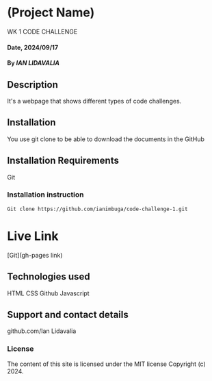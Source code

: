 # (Project Name)
WK 1 CODE CHALLENGE 
#### Date, 2024/09/17

#### By *IAN LIDAVALIA*

## Description
It's a webpage that shows different types of code challenges.

## Installation
You use git clone to be able to download the documents in the GitHub

## Installation Requirements
Git

### Installation instruction
```
Git clone https://github.com/ianimbuga/code-challenge-1.git

```

# Live Link
[Git](gh-pages link)

## Technologies used
HTML
CSS
Github
Javascript

## Support and contact details
github.com/Ian Lidavalia

### License
The content of this site is licensed under the MIT license
Copyright (c) 2024.
